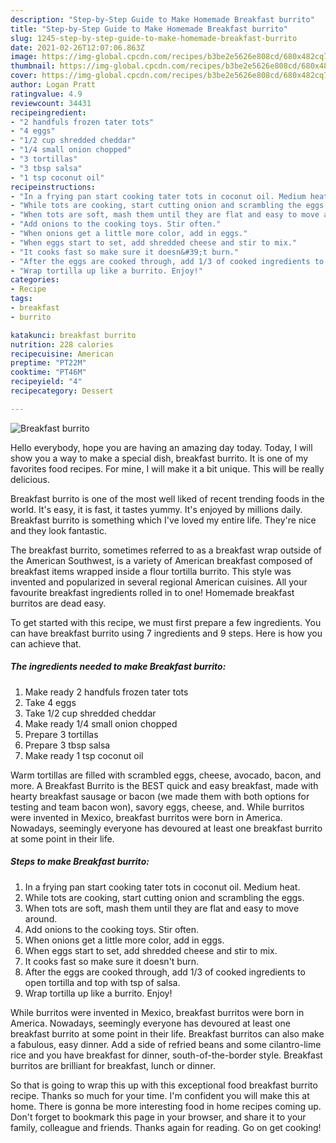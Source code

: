```yaml
---
description: "Step-by-Step Guide to Make Homemade Breakfast burrito"
title: "Step-by-Step Guide to Make Homemade Breakfast burrito"
slug: 1245-step-by-step-guide-to-make-homemade-breakfast-burrito
date: 2021-02-26T12:07:06.863Z
image: https://img-global.cpcdn.com/recipes/b3be2e5626e808cd/680x482cq70/breakfast-burrito-recipe-main-photo.jpg
thumbnail: https://img-global.cpcdn.com/recipes/b3be2e5626e808cd/680x482cq70/breakfast-burrito-recipe-main-photo.jpg
cover: https://img-global.cpcdn.com/recipes/b3be2e5626e808cd/680x482cq70/breakfast-burrito-recipe-main-photo.jpg
author: Logan Pratt
ratingvalue: 4.9
reviewcount: 34431
recipeingredient:
- "2 handfuls frozen tater tots"
- "4 eggs"
- "1/2 cup shredded cheddar"
- "1/4 small onion chopped"
- "3 tortillas"
- "3 tbsp salsa"
- "1 tsp coconut oil"
recipeinstructions:
- "In a frying pan start cooking tater tots in coconut oil. Medium heat."
- "While tots are cooking, start cutting onion and scrambling the eggs."
- "When tots are soft, mash them until they are flat and easy to move around."
- "Add onions to the cooking toys. Stir often."
- "When onions get a little more color, add in eggs."
- "When eggs start to set, add shredded cheese and stir to mix."
- "It cooks fast so make sure it doesn&#39;t burn."
- "After the eggs are cooked through, add 1/3 of cooked ingredients to open tortilla and top with tsp of salsa."
- "Wrap tortilla up like a burrito. Enjoy!"
categories:
- Recipe
tags:
- breakfast
- burrito

katakunci: breakfast burrito 
nutrition: 228 calories
recipecuisine: American
preptime: "PT22M"
cooktime: "PT46M"
recipeyield: "4"
recipecategory: Dessert

---
```



![Breakfast burrito](https://img-global.cpcdn.com/recipes/b3be2e5626e808cd/680x482cq70/breakfast-burrito-recipe-main-photo.jpg)

Hello everybody, hope you are having an amazing day today. Today, I will show you a way to make a special dish, breakfast burrito. It is one of my favorites food recipes. For mine, I will make it a bit unique. This will be really delicious.

Breakfast burrito is one of the most well liked of recent trending foods in the world. It's easy, it is fast, it tastes yummy. It's enjoyed by millions daily. Breakfast burrito is something which I've loved my entire life. They're nice and they look fantastic.

The breakfast burrito, sometimes referred to as a breakfast wrap outside of the American Southwest, is a variety of American breakfast composed of breakfast items wrapped inside a flour tortilla burrito. This style was invented and popularized in several regional American cuisines. All your favourite breakfast ingredients rolled in to one! Homemade breakfast burritos are dead easy.


To get started with this recipe, we must first prepare a few ingredients. You can have breakfast burrito using 7 ingredients and 9 steps. Here is how you can achieve that.

<!--inarticleads1-->

##### The ingredients needed to make Breakfast burrito:

1. Make ready 2 handfuls frozen tater tots
1. Take 4 eggs
1. Take 1/2 cup shredded cheddar
1. Make ready 1/4 small onion chopped
1. Prepare 3 tortillas
1. Prepare 3 tbsp salsa
1. Make ready 1 tsp coconut oil


Warm tortillas are filled with scrambled eggs, cheese, avocado, bacon, and more. A Breakfast Burrito is the BEST quick and easy breakfast, made with hearty breakfast sausage or bacon (we made them with both options for testing and team bacon won), savory eggs, cheese, and. While burritos were invented in Mexico, breakfast burritos were born in America. Nowadays, seemingly everyone has devoured at least one breakfast burrito at some point in their life. 

<!--inarticleads2-->

##### Steps to make Breakfast burrito:

1. In a frying pan start cooking tater tots in coconut oil. Medium heat.
1. While tots are cooking, start cutting onion and scrambling the eggs.
1. When tots are soft, mash them until they are flat and easy to move around.
1. Add onions to the cooking toys. Stir often.
1. When onions get a little more color, add in eggs.
1. When eggs start to set, add shredded cheese and stir to mix.
1. It cooks fast so make sure it doesn&#39;t burn.
1. After the eggs are cooked through, add 1/3 of cooked ingredients to open tortilla and top with tsp of salsa.
1. Wrap tortilla up like a burrito. Enjoy!


While burritos were invented in Mexico, breakfast burritos were born in America. Nowadays, seemingly everyone has devoured at least one breakfast burrito at some point in their life. Breakfast burritos can also make a fabulous, easy dinner. Add a side of refried beans and some cilantro-lime rice and you have breakfast for dinner, south-of-the-border style. Breakfast burritos are brilliant for breakfast, lunch or dinner. 

So that is going to wrap this up with this exceptional food breakfast burrito recipe. Thanks so much for your time. I'm confident you will make this at home. There is gonna be more interesting food in home recipes coming up. Don't forget to bookmark this page in your browser, and share it to your family, colleague and friends. Thanks again for reading. Go on get cooking!
